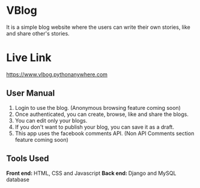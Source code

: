 # VBlog
It is a simple blog website where the users can write their own stories, like and share other's stories.

# Live Link
https://www.vlbog.pythonanywhere.com

## User Manual

1) Login to use the blog. (Anonymous browsing feature coming soon)
2) Once authenticated, you can create, browse, like and share the blogs.
3) You can edit only your blogs.
4) If you don't want to publish your blog, you can save it as a draft.
5) This app uses the facebook comments API. (Non API Comments section feature coming soon)

## Tools Used
 <b> Front end: </b> HTML, CSS and Javascript
 <b> Back end: </b> Django and MySQL database
